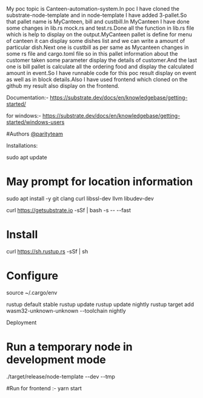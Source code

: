My poc topic is Canteen-automation-system.In poc I have cloned the substrate-node-template and in node-template I have added 3-pallet.So that pallet name is MyCanteen, bill and custbill.In MyCanteen I have done some changes in lib.rs mock.rs and test.rs.Done all the function in lib.rs file which is help to display on the output.MyCanteen pallet is define for menu of canteen it can display some dishes list and we can write a amount of particular dish.Next one is custbill as per same as Mycanteen changes in some rs file and cargo.toml file so in this pallet information about the customer taken some parameter display the details of customer.And the last one is bill pallet is calculate all the ordering food and display the calculated amount in event.So I have runnable code for this poc result display on event as well as in block details.Also I have used frontend which cloned on the github my result also display on the frontend.

Documentation:-
https://substrate.dev/docs/en/knowledgebase/getting-started/

for windows:-
https://substrate.dev/docs/en/knowledgebase/getting-started/windows-users

#Authors
[@parityteam](https://substrate.dev/docs/en/tutorials/create-your-first-substrate-chain/)


Installations:

sudo apt update
# May prompt for location information
sudo apt install -y git clang curl libssl-dev llvm libudev-dev

curl https://getsubstrate.io -sSf | bash -s -- --fast

# Install
curl https://sh.rustup.rs -sSf | sh
# Configure
source ~/.cargo/env

rustup default stable
rustup update
rustup update nightly
rustup target add wasm32-unknown-unknown --toolchain nightly

Deployment
# Run a temporary node in development mode
./target/release/node-template --dev --tmp

#Run for frontend :-
yarn start






